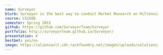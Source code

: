```yaml
---
name: Surveyor
blurb: Surveyor is the best way to conduct Market Research on Millennials
course: CS166B
semester: Spring 2015
github: https://github.com/SurveyorTeam/Surveyor
portfolio: http://surveyorteam.github.io/Surveyor/
presentation: #
bestbet: yes/no
image: https://alienvault.cdn.rackfoundry.net/images/uploads/solutions/mssp/mssp-managed-services-icon.png
---
```

